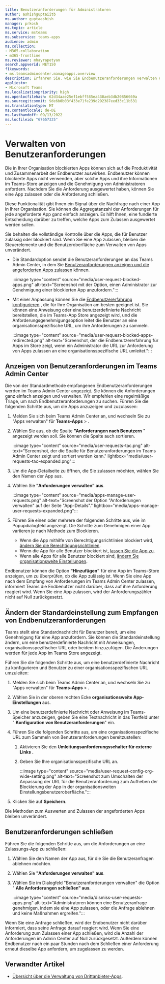 ```yaml
---
title: Benutzeranforderungen für Administratoren
author: ashishguptaiitb
ms.author: guptaashish
manager: prkosh
ms.topic: article
ms.service: msteams
ms.subservice: teams-apps
audience: admin
ms.collection:
- M365-collaboration
- m365-frontline
ms.reviewer: mhayrapetyan
search.appverid: MET150
f1keywords:
- ms.teamsadmincenter.manageapps.overview
description: Erfahren Sie, wie Sie Endbenutzeranforderungen verwalten und konfigurieren, um die in einer Organisation blockierten Apps zuzulassen.
appliesto:
- Microsoft Teams
ms.localizationpriority: high
ms.openlocfilehash: 62d34aae25ef1ebff585ea430aeb3db20856669a
ms.sourcegitcommit: 9de6b0b03f433e71fe239d292387eed33c11b531
ms.translationtype: MT
ms.contentlocale: de-DE
ms.lasthandoff: 09/13/2022
ms.locfileid: "67657325"
---
```

# <a name="manage-user-requests"></a>Verwalten von Benutzeranforderungen

Die in Ihrer Organisation blockierten Apps können sich auf die Produktivität und Zusammenarbeit der Endbenutzer auswirken. Endbenutzer können blockierte Apps nicht verwenden, aber solche Apps und ihre Informationen im Teams-Store anzeigen und die Genehmigung von Administratoren anfordern. Nachdem Sie die Anforderung ausgewertet haben, können Sie eine App zulassen oder die Anforderung schließen.

Diese Funktionalität gibt Ihnen ein Signal über die Nachfrage nach einer App in Ihrer Organisation. Sie können die Aggregatanzahl der Anforderungen für jede angeforderte App ganz einfach anzeigen. Es hilft Ihnen, eine fundierte Entscheidung darüber zu treffen, welche Apps zum Zulassen ausgewertet werden sollen.

Sie behalten die vollständige Kontrolle über die Apps, die für Benutzer zulässig oder blockiert sind. Wenn Sie eine App zulassen, bleiben die Steuerelemente und die Benutzeroberfläche zum Verwalten von Apps unverändert.

* Die Standardoption sendet die Benutzeranforderungen an das Teams Admin Center, in dem Sie [Benutzeranforderungen anzeigen und die angeforderten Apps zulassen](#view-user-requests-in-teams-admin-center) können.

   :::image type="content" source="media/user-request-blocked-apps.png" alt-text="Screenshot mit der Option, einen Administrator zur Genehmigung einer blockierten App anzufordern.":::

* Mit einer Anpassung können Sie die [Endbenutzererfahrung konfigurieren](#modify-the-default-setting-to-receive-end-user-requests) , die für Ihre Organisation am besten geeignet ist. Sie können eine Anweisung oder eine benutzerdefinierte Nachricht bereitstellen, die im Teams-App Store angezeigt wird, und die Anforderungsgenehmigungsoption leitet die Benutzer an eine organisationsspezifische URL, um ihre Anforderungen zu sammeln.

   :::image type="content" source="media/user-request-blocked-apps-redirected.png" alt-text="Screenshot, der die Endbenutzererfahrung für Apps im Store zeigt, wenn ein Administrator die URL zur Anforderung von Apps zulassen an eine organisationsspezifische URL umleitet.":::

## <a name="view-user-requests-in-teams-admin-center"></a>Anzeigen von Benutzeranforderungen im Teams Admin Center

Die von der Standardmethode empfangenen Endbenutzeranforderungen werden im Teams Admin Center angezeigt. Sie können die Anforderungen ganz einfach anzeigen und verwalten. Wir empfehlen eine regelmäßige Triage, um nach Endbenutzeranforderungen zu suchen. Führen Sie die folgenden Schritte aus, um die Apps anzuzeigen und zuzulassen:

1. Melden Sie sich beim Teams Admin Center an, und wechseln Sie zu "Apps verwalten" für **Teams-Apps** > .[](https://admin.teams.microsoft.com/policies/manage-apps)

1. Wählen Sie aus, ob die Spalte **"Anforderungen nach Benutzern** " angezeigt werden soll. Sie können die Spalte auch sortieren.

   :::image type="content" source="media/user-requests-tac.png" alt-text="Screenshot, der die Spalte für Benutzeranforderungen im Teams Admin Center zeigt und sortiert werden kann." lightbox="media/user-requests-tac-expanded.png":::

1. Um die App-Detailseite zu öffnen, die Sie zulassen möchten, wählen Sie den Namen der App aus.

1. Wählen Sie **"Anforderungen verwalten" aus**.

   :::image type="content" source="media/apps-manage-user-requests.png" alt-text="Screenshot der Option &quot;Anforderungen verwalten&quot; auf der Seite &quot;App-Details&quot;." lightbox="media/apps-manage-user-requests-expanded.png":::

1. Führen Sie einen oder mehrere der folgenden Schritte aus, wie im Popupdialogfeld angezeigt. Die Schritte zum Genehmigen einer App variieren je nach Methode zum Blockieren.

   * Wenn die App mithilfe von Berechtigungsrichtlinien blockiert wird, [ändern Sie die Berechtigungsrichtlinien](teams-app-permission-policies.md).
   * Wenn die App für alle Benutzer blockiert ist, [lassen Sie die App zu](manage-apps.md#allow-and-block-apps).
   * Wenn alle Apps für alle Benutzer blockiert sind, [ändern Sie organisationsweite Einstellungen](manage-apps.md#manage-org-wide-app-settings).

Endbenutzer können die Option **"Hinzufügen"** für eine App im Teams-Store anzeigen, um zu überprüfen, ob die App zulässig ist. Wenn Sie eine App nach dem Empfang von Anforderungen im Teams Admin Center zulassen, informiert Teams die Endbenutzer nicht darüber, dass auf ihre Anforderung reagiert wird. Wenn Sie eine App zulassen, wird der Anforderungszähler nicht auf Null zurückgesetzt.

## <a name="modify-the-default-setting-to-receive-end-user-requests"></a>Ändern der Standardeinstellung zum Empfangen von Endbenutzeranforderungen

Teams stellt eine Standardnachricht für Benutzer bereit, um eine Genehmigung für eine App anzufordern. Sie können die Standardeinstellung ändern, um eine benutzerdefinierte Nachricht mit Anweisungen, organisationsspezifischer URL oder beidem hinzuzufügen. Die Änderungen werden für jede App im Teams Store angezeigt.

Führen Sie die folgenden Schritte aus, um eine benutzerdefinierte Nachricht zu konfigurieren und Benutzer zu einer organisationsspezifischen URL umzuleiten:

1. Melden Sie sich beim Teams Admin Center an, und wechseln Sie zu "Apps verwalten" für **Teams-Apps** > .[](https://admin.teams.microsoft.com/policies/manage-apps)

1. Wählen Sie in der oberen rechten Ecke **organisationsweite App-Einstellungen** aus.

1. Um eine benutzerdefinierte Nachricht oder Anweisung im Teams-Speicher anzuzeigen, geben Sie eine Textnachricht in das Textfeld unter " **Konfiguration von Benutzeranforderungen**" ein.

1. Führen Sie die folgenden Schritte aus, um eine organisationsspezifische URL zum Sammeln von Benutzeranforderungen bereitzustellen:

   1. Aktivieren Sie den **Umleitungsanforderungsschalter für externe Links** .
   1. Geben Sie Ihre organisationsspezifische URL an.

      :::image type="content" source="media/user-request-config-org-wide-setting.png" alt-text="Screenshot zum Umschalten der Anpassung der URL für die Benutzeranforderung zum Aufheben der Blockierung der App in der organisationsweiten Einstellungsbenutzeroberfläche.":::

1. Klicken Sie auf **Speichern**.

Die Methoden zum Auswerten und Zulassen der angeforderten Apps bleiben unverändert.

## <a name="dismiss-user-requests"></a>Benutzeranforderungen schließen

Führen Sie die folgenden Schritte aus, um die Anforderungen an eine Zulassungs-App zu schließen:

1. Wählen Sie den Namen der App aus, für die Sie die Benutzeranfragen ablehnen möchten.
1. Wählen Sie **"Anforderungen verwalten" aus**.
1. Wählen Sie im Dialogfeld "Benutzeranforderungen verwalten" die Option " **Alle Anforderungen schließen" aus**.

   :::image type="content" source="media/dismiss-user-requests-apps.png" alt-text="Administratoren können eine Benutzeranfrage genehmigen, indem sie eine App zulassen, oder die Anfrage ablehnen und keine Maßnahmen ergreifen.":::

Wenn Sie eine Anfrage schließen, wird der Endbenutzer nicht darüber informiert, dass seine Anfrage darauf reagiert wird. Wenn Sie eine Anforderung zum Zulassen einer App schließen, wird die Anzahl der Anforderungen im Admin Center auf Null zurückgesetzt. Außerdem können Endbenutzer nach ein paar Stunden nach dem Schließen einer Anforderung erneut dieselbe App anfordern, um zugelassen zu werden.

## <a name="related-article"></a>Verwandter Artikel

* [Übersicht über die Verwaltung von Drittanbieter-Apps](manage-apps.md).
